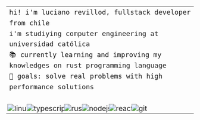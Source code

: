 <table>
  <tr>
    <td>
      <samp style="font-size: 18px; line-height: 1.6;">
        hi! i'm luciano revillod, fullstack developer from chile<br>
        i'm studiying computer engineering at universidad católica<br>
        📚 currently learning and improving my knowledges on rust programming language<br>
        🎯 goals: solve real problems with high performance solutions
      </samp>
    </td>
  </tr>
  <tr>
    <td style="padding-top: 30px;">
      <img src="https://img.shields.io/static/v1?label=&message=linux&color=161616&style=for-the-badge&logo=linux&logocolor=FCC624" alt="linux" style="transform: scale(1.2);" />
      <img src="https://img.shields.io/static/v1?label=&message=typescript&color=161616&style=for-the-badge&logo=typescript&logocolor=3178C6" alt="typescript" style="transform: scale(1.2);" />
      <img src="https://img.shields.io/static/v1?label=&message=rust&color=161616&style=for-the-badge&logo=rust&logocolor=CE422B" alt="rust" style="transform: scale(1.2);" />
      <img src="https://img.shields.io/static/v1?label=&message=node.js&color=161616&style=for-the-badge&logo=node.js&logocolor=339933" alt="nodejs" style="transform: scale(1.2);" />
      <img src="https://img.shields.io/static/v1?label=&message=react&color=161616&style=for-the-badge&logo=react&logocolor=61DAFB" alt="react" style="transform: scale(1.2);" />
      <img src="https://img.shields.io/static/v1?label=&message=git&color=161616&style=for-the-badge&logo=git&logocolor=F05032" alt="git" style="transform: scale(1.2);" />
    </td>
  </tr>
</table>
